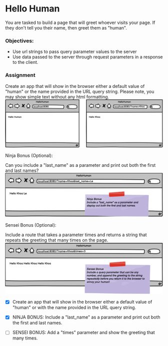 # Hello Human

You are tasked to build a page that will greet whoever visits your page. If they don't tell you their name, then greet them as "human".

### Objectives:

- Use url strings to pass query parameter values to the server
- Use data passed to the server through request parameters in a response to the client.

### Assignment

Create an app that will show in the browser either a default value of "human" or the name provided in the URL query string. Please note, you may show simple text without any html formatting.
![](1630727453__hello_human.png)

Ninja Bonus (Optional):

Can you include a "last_name" as a parameter and print out both the first and last names?
![](1630728599__hello_human_ninja_bonus.png)

Sensei Bonus (Optional):

Include a route that takes a parameter times and returns a string that repeats the greeting that many times on the page.
![](1630728583__hello_human_sensei_bonus.png)

- [x] Create an app that will show in the browser either a default value of "human" or with the name provided in the URL query string.

- [x] NINJA BONUS: Include a "last_name" as a parameter and print out both the first and last names.

- [ ] SENSEI BONUS: Add a "times" parameter and show the greeting that many times.
